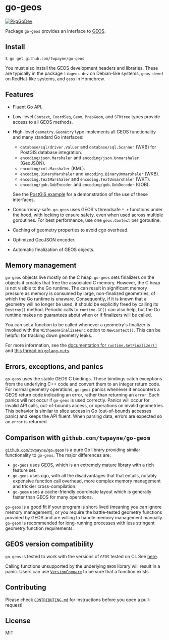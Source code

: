 # go-geos

[![PkgGoDev](https://pkg.go.dev/badge/github.com/twpayne/go-geos)](https://pkg.go.dev/github.com/twpayne/go-geos)

Package `go-geos` provides an interface to [GEOS](https://libgeos.org).

## Install

```console
$ go get github.com/twpayne/go-geos
```

You must also install the GEOS development headers and libraries. These are
typically in the package `libgeos-dev` on Debian-like systems, `geos-devel` on
RedHat-like systems, and `geos` in Homebrew.

## Features

* Fluent Go API.

* Low-level `Context`, `CoordSeq`, `Geom`, `PrepGeom`, and `STRtree` types
  provide access to all GEOS methods.

* High-level `geometry.Geometry` type implements all GEOS functionality and
  many standard Go interfaces:

  * `database/sql/driver.Valuer` and `database/sql.Scanner` (WKB) for PostGIS
     database integration.
  * `encoding/json.Marshaler` and `encoding/json.Unmarshaler` (GeoJSON).
  * `encoding/xml.Marshaler` (KML).
  * `encoding.BinaryMarshaler` and `encoding.BinaryUnmarshaler` (WKB).
  * `encoding.TextMarshaler` and `encoding.TextUnmarshaler` (WKT).
  * `encoding/gob.GobEncoder` and `encoding/gob.GobDecoder` (GOB).

  See the [PostGIS example](examples/postgis/README.md) for a demonstration of
  the use of these interfaces.

* Concurrency-safe. `go-geos` uses GEOS's threadsafe `*_r` functions under the
  hood, with locking to ensure safety, even when used across multiple
  goroutines. For best performance, use one `geos.Context` per goroutine.

* Caching of geometry properties to avoid cgo overhead.

* Optimized GeoJSON encoder.

* Automatic finalization of GEOS objects.

## Memory management

`go-geos` objects live mostly on the C heap. `go-geos` sets finalizers on the
objects it creates that free the associated C memory. However, the C heap is not
visible to the Go runtime. The can result in significant memory pressure as
memory is consumed by large, non-finalized geometries, of which the Go runtime
is unaware. Consequently, if it is known that a geometry will no longer be used,
it should be explicitly freed by calling its `Destroy()` method. Periodic calls
to `runtime.GC()` can also help, but the Go runtime makes no guarantees about
when or if finalizers will be called.

You can set a function to be called whenever a geometry's finalizer is invoked
with the `WithGeomFinalizeFunc` option to `NewContext()`. This can be helpful
for tracking down geometry leaks.

For more information, see the [documentation for
`runtime.SetFinalizer()`](https://pkg.go.dev/runtime#SetFinalizer) and [this
thread on
`golang-nuts`](https://groups.google.com/g/golang-nuts/c/XnV16PxXBfA/m/W8VEzIvHBAAJ).

## Errors, exceptions, and panics

`go-geos` uses the stable GEOS C bindings. These bindings catch exceptions from
the underlying C++ code and convert them to an integer return code. For normal
geometry operations, `go-geos` panics whenever it encounters a GEOS return code
indicating an error, rather than returning an `error`. Such panics will not
occur if `go-geos` is used correctly. Panics will occur for invalid API calls,
out-of-bounds access, or operations on invalid geometries. This behavior is
similar to slice access in Go (out-of-bounds accesses panic) and keeps the API
fluent. When parsing data, errors are expected so an `error` is returned.

## Comparison with `github.com/twpayne/go-geom`

[`github.com/twpayne/go-geom`](https://github.com/twpayne/go-geom) is a pure Go
library providing similar functionality to `go-geos`. The major differences are:

* `go-geos` uses [GEOS](https://libgeos.org), which is an extremely mature
  library with a rich feature set.
* `go-geos` uses cgo, with all the disadvantages that that entails, notably
  expensive function call overhead, more complex memory management and trickier
  cross-compilation.
* `go-geom` uses a cache-friendly coordinate layout which is generally faster
  than GEOS for many operations.

`go-geos` is a good fit if your program is short-lived (meaning you can ignore
memory management), or you require the battle-tested geometry functions provided
by GEOS and are willing to handle memory management manually. `go-geom` is
recommended for long-running processes with less stringent geometry function
requirements.

## GEOS version compatibility

`go-geos` is tested to work with the versions of `GEOS` tested on CI.
See [here](.github/workflows/main.yml).

Calling functions unsupported by the underlying `GEOS` library will result in a panic.
Users can use [`VersionCompare`](https://pkg.go.dev/github.com/twpayne/go-geos#VersionCompare)
to be sure that a function exists.

## Contributing

Please check [`CONTRIBUTING.md`](./CONTRIBUTING.md) for instructions before you open a pull-request!

## License

MIT
